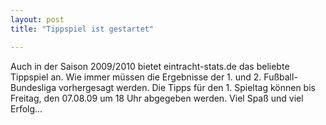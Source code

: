 ```yaml
---
layout: post
title: "Tippspiel ist gestartet"

---
```


Auch in der Saison 2009/2010 bietet eintracht-stats.de das beliebte Tippspiel an. Wie immer müssen die Ergebnisse der 1. und 2. Fußball-Bundesliga vorhergesagt werden. Die Tipps für den 1. Spieltag können bis Freitag, den 07.08.09 um 18 Uhr abgegeben werden. Viel Spaß und viel Erfolg...


